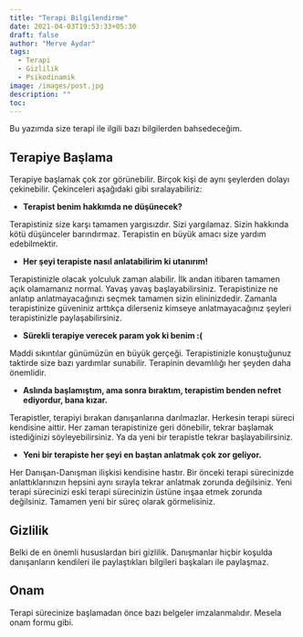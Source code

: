 ```yaml
---
title: "Terapi Bilgilendirme"
date: 2021-04-03T19:53:33+05:30
draft: false
author: "Merve Aydar"
tags:
  - Terapi
  - Gizlilik
  - Psikodinamik
image: /images/post.jpg
description: ""
toc: 
---
```


Bu yazımda size terapi ile ilgili bazı bilgilerden bahsedeceğim.

## Terapiye Başlama

Terapiye başlamak çok zor görünebilir. Birçok kişi de aynı şeylerden dolayı çekinebilir. Çekinceleri aşağıdaki gibi sıralayabiliriz: 

- **Terapist benim hakkımda ne düşünecek?**

Terapistiniz size karşı tamamen yargısızdır. Sizi yargılamaz. Sizin hakkında kötü düşünceler barındırmaz. Terapistin en büyük amacı size yardım edebilmektir.

- **Her şeyi terapiste nasıl anlatabilirim ki utanırım!**

Terapistinizle olacak yolculuk zaman alabilir. İlk andan itibaren tamamen açık olamamanız normal. Yavaş yavaş başlayabilirsiniz. Terapistinize ne anlatıp anlatmayacağınızı seçmek tamamen sizin elininizdedir. Zamanla terapistinize güveniniz arttıkça dilerseniz kimseye anlatmayacağınız şeyleri terapistinizle paylaşabilirsiniz.

- **Sürekli terapiye verecek param yok ki benim :(**

Maddi sıkıntılar günümüzün en büyük gerçeği. Terapistinizle konuştuğunuz taktirde size bazı yardımlar sunabilir. Terapinin devamlılığı her şeyden daha önemlidir.

- **Aslında başlamıştım, ama sonra bıraktım, terapistim benden nefret ediyordur, bana kızar.**

Terapistler, terapiyi bırakan danışanlarına darılmazlar. Herkesin terapi süreci kendisine aittir. Her zaman terapistinize geri dönebilir, tekrar başlamak istediğinizi söyleyebilirsiniz. Ya da yeni bir terapistle tekrar başlayabilirsiniz.

- **Yeni bir terapiste her şeyi en baştan anlatmak çok zor geliyor.**

Her Danışan-Danışman ilişkisi kendisine hastır. Bir önceki terapi sürecinizde anlattıklarınızın hepsini aynı sırayla tekrar anlatmak zorunda değilsiniz. Yeni terapi sürecinizi eski terapi sürecinizin üstüne inşaa etmek zorunda değilsiniz. Tamamen yeni bir süreç olarak görmelisiniz.

## Gizlilik

Belki de en önemli hususlardan biri gizlilik. Danışmanlar hiçbir koşulda danışanların kendileri ile paylaştıkları bilgileri başkaları ile paylaşmaz.  

## Onam

Terapi sürecinize başlamadan önce bazı belgeler imzalanmalıdır. Mesela onam formu gibi.

